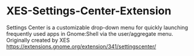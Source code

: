 # XES-Settings-Center-Extension
Settings Center is a customizable drop-down menu for quickly launching frequently used apps in Gnome:Shell via the user/aggregate menu. Originally created by XES https://extensions.gnome.org/extension/341/settingscenter/
